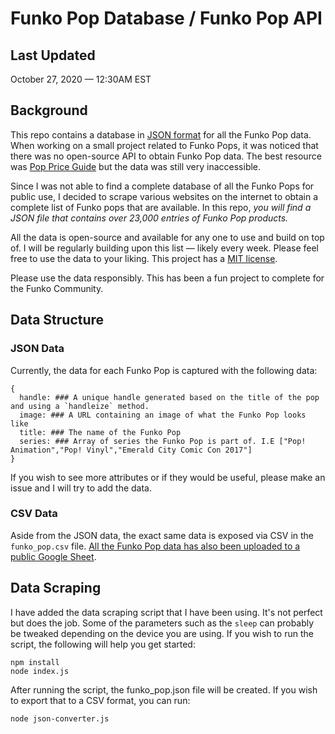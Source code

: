# Funko Pop Database / Funko Pop API

## Last Updated

October 27, 2020 — 12:30AM EST

## Background

This repo contains a database in [JSON format](https://www.json.org/json-en.html) for all the Funko Pop data. When working on a small project related to Funko Pops, it was noticed that there was no open-source API to obtain Funko Pop data. The best resource was [Pop Price Guide](https://www.poppriceguide.com/) but the data was still very inaccessible.

Since I was not able to find a complete database of all the Funko Pops for public use, I decided to scrape various websites on the internet to obtain a complete list of Funko pops that are available. In this repo, _you will find a JSON file that contains over 23,000 entries of Funko Pop products._

All the data is open-source and available for any one to use and build on top of. I will be regularly building upon this list — likely every week. Please feel free to use the data to your liking. This project has a [MIT license](https://github.com/kennymkchan/funko-pop-data/blob/master/LICENSE).

Please use the data responsibly. This has been a fun project to complete for the Funko Community.

## Data Structure

### JSON Data

Currently, the data for each Funko Pop is captured with the following data:

```
{
  handle: ### A unique handle generated based on the title of the pop and using a `handleize` method.
  image: ### A URL containing an image of what the Funko Pop looks like
  title: ### The name of the Funko Pop
  series: ### Array of series the Funko Pop is part of. I.E ["Pop! Animation","Pop! Vinyl","Emerald City Comic Con 2017"]
}
```

If you wish to see more attributes or if they would be useful, please make an issue and I will try to add the data.

### CSV Data

Aside from the JSON data, the exact same data is exposed via CSV in the `funko_pop.csv` file. [All the Funko Pop data has also been uploaded to a public Google Sheet](https://docs.google.com/spreadsheets/d/15aSFbnueiiMAdp2szKqvLtMvpIpjGddcPkhSGS44BqU/edit?usp=sharing).

## Data Scraping

I have added the data scraping script that I have been using. It's not perfect but does the job. Some of the parameters such as the `sleep` can probably be tweaked depending on the device you are using. If you wish to run the script, the following will help you get started:

```
npm install
node index.js
```

After running the script, the funko_pop.json file will be created. If you wish to export that to a CSV format, you can run:

```
node json-converter.js
```
